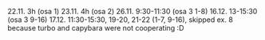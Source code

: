 22.11. 3h (osa 1)
23.11. 4h (osa 2)
26.11. 9:30-11:30 (osa 3 1-8)
16.12. 13-15:30 (osa 3 9-16)
17.12. 11:30-15:30, 19-20, 21-22 (1-7, 9-16), skipped ex. 8 because turbo and capybara were not cooperating :D
